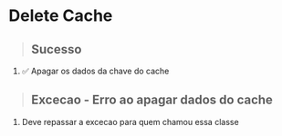 # Delete Cache

> ## Sucesso
1. ✅ Apagar os dados da chave do cache

> ## Excecao - Erro ao apagar dados do cache
1. Deve repassar a excecao para quem chamou essa classe